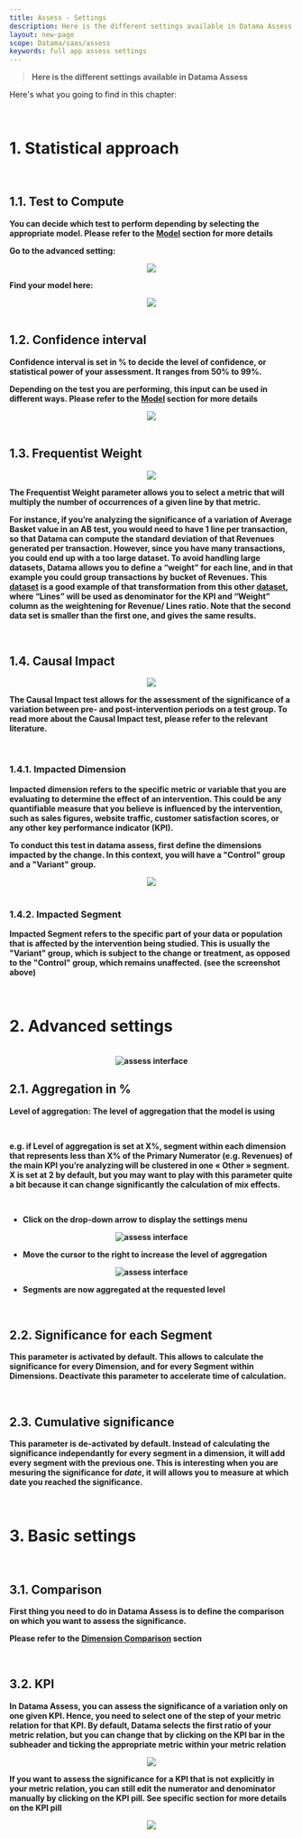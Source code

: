 ```yaml
---
title: Assess - Settings
description: Here is the different settings available in Datama Assess
layout: new-page
scope: Datama/saas/assess
keywords: full app assess settings
---
```



> **Here is the different settings available in Datama Assess**


Here's what you going to find in this chapter:

<br>

<!-- Statistical approach:<b>
[Test to Compute](#test-to-compute)
- [Confidence Interval](#confidence-interval)
- [Frequentist Weight](#frequentist-weight)
- [Impacted Dimension](#impacted-dimension)
- [Impacted Segment](#impacted-segment)
- [Impact Sizing](#impact-sizing)
- [Test Side](#test-side)

<b>Advanced settings:<b>
- [Aggregation in %](#aggregation-in-)
- [Significance for each Segment](#significance-for-each-segment)
- [Cumulative Significance](#cumulative-significance)

<b>Basic settings:<b><br>
- [Comparison](#comparison)
- [KPI](#kpi) -->


# 1. <b>Statistical approach<b>
<br>

## 1.1. Test to Compute

You can decide which test  to perform depending by selecting the appropriate model. Please refer to the [Model]({{site.url}}/{{site.baseurl}}/core_app/new/assess/model.html) section for more details

Go to the advanced setting:
<center><img tyle="width:70%;" src="{{site.url}}/{{site.baseurl}}/core_app/new/assess/images/to_advanced_setting.png"/></center>

Find your model here:
<center><img tyle="width:70%;" src="{{site.url}}/{{site.baseurl}}/core_app/new/assess/images/assess_settingsTestCompute.png"/></center>

<br>

## 1.2. Confidence interval

Confidence interval is set in % to decide the level of confidence, or statistical power of your assessment. It ranges from 50% to 99%.

Depending on the test you are performing, this input can be used in different ways. Please refer to the [Model]({{site.url}}/{{site.baseurl}}/core_app/new/assess/model.html) section for more details

<center><img tyle="width:50%;" src="{{site.url}}/{{site.baseurl}}/core_app/new/assess/images/assess_settingsConfidenceInterval.png"/></center>

<br>

## 1.3.  Frequentist Weight

<center><img tyle="width:70%;" src="{{site.url}}/{{site.baseurl}}/core_app/new/assess/images/frequentist_model.png"/></center>

The Frequentist Weight parameter allows you to select a metric that will multiply the number of occurrences of a given line by that metric.

For instance, if you’re analyzing the significance of a variation of Average Basket value in an AB test, you would need to have 1 line per transaction, so that Datama can compute the standard deviation of that Revenues generated per transaction. However, since you have many transactions, you could end up with a too large dataset. To avoid handling large datasets, Datama allows you to define a “weight” for each line, and in that example you could group transactions by bucket of Revenues. This [dataset](https://docs.google.com/spreadsheets/d/1VJJ2j5ldrSfvLQatd9SAikIJX_2dhBgDCjkdX_oUgB4/edit#gid=1483851606) is a good example of that transformation from this other [dataset](https://docs.google.com/spreadsheets/d/1VJJ2j5ldrSfvLQatd9SAikIJX_2dhBgDCjkdX_oUgB4/edit#gid=1115355265), where “Lines” will be used as denominator for the KPI and “Weight” column as the weightening for Revenue/ Lines ratio. Note that the second data set is smaller than the first one, and gives the same results.

<br>

## 1.4.  Causal Impact

<center><img tyle="width:70%;" src="{{site.url}}/{{site.baseurl}}/core_app/new/assess/images/causal_impact.png"/></center>

The Causal Impact test allows for the assessment of the significance of a variation between pre- and post-intervention periods on a test group. To read more about the Causal Impact test, please refer to the relevant literature.

<br>

### 1.4.1. Impacted Dimension

 Impacted dimension refers to the specific metric or variable that you are evaluating to determine the effect of an intervention. This could be any quantifiable measure that you believe is influenced by the intervention, such as sales figures, website traffic, customer satisfaction scores, or any other key performance indicator (KPI).

To conduct this test in datama assess, first define the dimensions impacted by the change. In this context, you will have a "Control" group and a "Variant" group.

<center><img tyle="width:70%;" src="{{site.url}}/{{site.baseurl}}/core_app/new/assess/images/impacted_dimension_segment.png"/></center>

<br>

### 1.4.2. Impacted Segment

Impacted Segment refers to the specific part of your data or population that is affected by the intervention being studied. This is usually the "Variant" group, which is subject to the change or treatment, as opposed to the "Control" group, which remains unaffected. (see the screenshot above)

<br>

<!-- ## 1.5.  Impact Sizing

Impact Sizing tells you how important is the relationship between two segments in a specific metric.

e.g. Significance between "Test A" and "Test B" can be sized in Revenue or in Purchase, or marge...

<br> -->

<!-- ## 1.6. Test side

In the Settings, you can define to compute the test results with one-sided or two-sided approach for frequentist and bayesian tests.

<center><img tyle="width:70%;" src="{{site.url}}/{{site.baseurl}}/core_app/new/assess/images/assess_settingsTestSide.png" alt="assess interface" /></center>


Long story short, for a typical AB test, 1-sided test readouts allows you to be confident that B is higher than A, and not that B is lower than A -->


<!-- [Learn More here](https://www.nipissingu.ca/sites/default/files/One-tailed-Test-or-Two-tailed-Test.pdf):

In Statistics hypothesis testing, we need to judge whether it is a one-tailed or a two-tailed test so that we can find the critical values in tables such as Standard Normal z Distribution Table and t Distribution Table. And then, by comparing test statistic value with the critical value or whether the statistical value falls in the critical region, we make a conclusion either to reject the null hypothesis or to fail to reject the null hypothesis.

How can we tell whether it is a one-tailed or a two-tailed test? It depends on the original claim in the question. A one-tailed test looks for an “increase” or “decrease” in the parameter
whereas a two-tailed test looks for a “change” (could be increase or decrease) in the parameter.
Therefore, if we see words such as “increased, greater, larger, improved and so on”, or
“decreased, less, smaller and so on” in the original claim of a question (>,'<'are used in H1), a one-tail test is applied. If words such as “change, the same, different/difference and so on” are used in the claim of the question (≠is used in H1), a two-tailed test is applied.

<br> -->

# 2. <b>Advanced settings<b>
<br>

<center><img tyle="width:70%;" src="{{site.url}}/{{site.baseurl}}/core_app/new/assess/images/asses_advanced_setting.png" alt="assess interface" /></center>

## 2.1. Aggregation in %

Level of aggregation: The level of aggregation that the model is using

<br>

e.g. if Level of aggregation is set at X%, segment within each dimension that represents less than X% of the Primary Numerator (e.g. Revenues) of the main KPI you’re analyzing will be clustered in one « Other » segment. X is set at 2 by default, but you may want to play with this parameter quite a bit because it can change significantly the calculation of mix effects.

<br>

- Click on the drop-down arrow to display the settings menu

<center><img tyle="width:70%;" src="{{site.url}}/{{site.baseurl}}/core_app/new/assess/images/asses_setting.png" alt="assess interface" /></center>

- Move the cursor to the right to increase the level of aggregation

<center><img tyle="width:70%;" src="{{site.url}}/{{site.baseurl}}/core_app/new/assess/images/asses_aggre_level.png" alt="assess interface" /></center>

- Segments are now aggregated at the requested level

<br>

## 2.2. Significance for each Segment

This parameter is activated by default.
This allows to calculate the significance for every Dimension, and for every Segment within Dimensions. Deactivate this parameter to accelerate time of calculation.

<br>


## 2.3. Cumulative significance

This parameter is de-activated by default.
Instead of calculating the significance independantly for every segment in a dimension, it will add every segment with the previous one.
This is interesting when you are mesuring the significance for <i>date</i>, it will allows you to measure at which date you reached the significance.

<br>

# 3. <b>Basic settings<b>
<br>

## 3.1. Comparison

First thing you need to do in Datama Assess is to define the comparison on which you want to assess the significance.

Please refer to the [Dimension Comparison]({{site.url}}/{{site.baseurl}}/core_app/new/interface/subheader/dimension_comparison.html) section

<br>

## 3.2. KPI

In Datama Assess, you can assess the significance of a variation only on one given KPI. Hence, you need to select one of the step of your metric relation for that KPI. By default, Datama selects the first ratio of your metric relation, but you can change that by clicking on the KPI bar in the subheader and ticking the appropriate metric within your metric relation

<center><img tyle="width:70%;" src="{{site.url}}/{{site.baseurl}}/core_app/new/assess/images/asses_kpi.png"/></center>


If you want to assess the significance for a KPI that is not explicitly in your metric relation, you can still edit the numerator and denominator manually by clicking on the KPI pill. See specific section for more details on the KPI pill

<center><img tyle="width:70%;" src="{{site.url}}/{{site.baseurl}}/core_app/new/assess/images/asses_kpi2.png"/></center>
